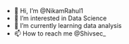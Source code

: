 - 👋 Hi, I’m @NikamRahul1
- 👀 I’m interested in Data Science 
- 🌱 I’m currently learning data analysis
- 📫 How to reach me @Shivsec_


